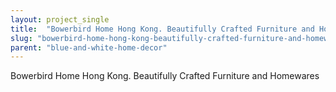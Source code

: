 ```yaml
---
layout: project_single
title:  "Bowerbird Home Hong Kong. Beautifully Crafted Furniture and Homewares"
slug: "bowerbird-home-hong-kong-beautifully-crafted-furniture-and-homewares"
parent: "blue-and-white-home-decor"
---
```

Bowerbird Home Hong Kong. Beautifully Crafted Furniture and Homewares
